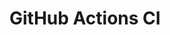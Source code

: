 # GitHub Actions CI





























































































































































































































































































































































































































































































































































































































































































































































































































































































































































































































































































































































































































































































































































































































































































































































































































































































































































































































































































































































































































































































































































































































































































































































































































































































































































































































































































































































































